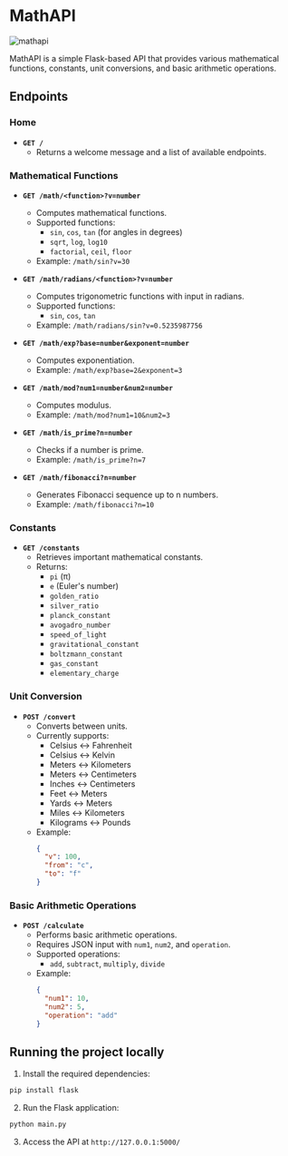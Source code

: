 # MathAPI

![mathapi](https://github.com/user-attachments/assets/877339fd-7ce7-4b61-81aa-34bb5a91f2a9)

MathAPI is a simple Flask-based API that provides various mathematical functions, constants, unit conversions, and basic arithmetic operations.

## Endpoints

### Home
- **`GET /`**
  - Returns a welcome message and a list of available endpoints.

### Mathematical Functions
- **`GET /math/<function>?v=number`**
  - Computes mathematical functions.
  - Supported functions:
    - `sin`, `cos`, `tan` (for angles in degrees)
    - `sqrt`, `log`, `log10`
    - `factorial`, `ceil`, `floor`
  - Example: `/math/sin?v=30`
  
- **`GET /math/radians/<function>?v=number`**
  - Computes trigonometric functions with input in radians.
  - Supported functions:
    - `sin`, `cos`, `tan`
  - Example: `/math/radians/sin?v=0.5235987756`

- **`GET /math/exp?base=number&exponent=number`**
  - Computes exponentiation.
  - Example: `/math/exp?base=2&exponent=3`

- **`GET /math/mod?num1=number&num2=number`**
  - Computes modulus.
  - Example: `/math/mod?num1=10&num2=3`

- **`GET /math/is_prime?n=number`**
  - Checks if a number is prime.
  - Example: `/math/is_prime?n=7`

- **`GET /math/fibonacci?n=number`**
  - Generates Fibonacci sequence up to n numbers.
  - Example: `/math/fibonacci?n=10`

### Constants
- **`GET /constants`**
  - Retrieves important mathematical constants.
  - Returns:
    - `pi` (π)
    - `e` (Euler's number)
    - `golden_ratio`
    - `silver_ratio`
    - `planck_constant`
    - `avogadro_number`
    - `speed_of_light`
    - `gravitational_constant`
    - `boltzmann_constant`
    - `gas_constant`
    - `elementary_charge`

### Unit Conversion
- **`POST /convert`**
  - Converts between units.
  - Currently supports:
    - Celsius ↔ Fahrenheit
    - Celsius ↔ Kelvin
    - Meters ↔ Kilometers
    - Meters ↔ Centimeters
    - Inches ↔ Centimeters
    - Feet ↔ Meters
    - Yards ↔ Meters
    - Miles ↔ Kilometers
    - Kilograms ↔ Pounds
  - Example:
    ```json
    {
      "v": 100,
      "from": "c",
      "to": "f"
    }
    ```

### Basic Arithmetic Operations
- **`POST /calculate`**
  - Performs basic arithmetic operations.
  - Requires JSON input with `num1`, `num2`, and `operation`.
  - Supported operations:
    - `add`, `subtract`, `multiply`, `divide`
  - Example:
    ```json
    {
      "num1": 10,
      "num2": 5,
      "operation": "add"
    }
    ```

## Running the project locally 

1. Install the required dependencies:
```sh
pip install flask
```

2. Run the Flask application:
```sh
python main.py
```

3. Access the API at
`http://127.0.0.1:5000/`
